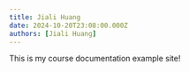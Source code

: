 ```yaml
---
title: Jiali Huang
date: 2024-10-20T23:08:00.000Z
authors: [Jiali Huang]
---
```


This is my course documentation example site!